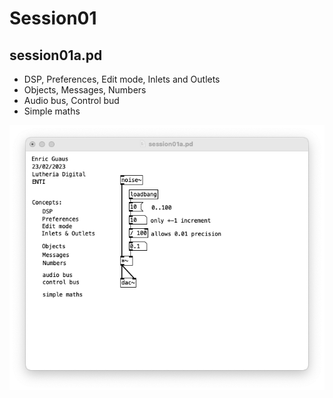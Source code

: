 # Session01

## session01a.pd 

* DSP, Preferences, Edit mode, Inlets and Outlets
* Objects, Messages, Numbers
* Audio bus, Control bud
* Simple maths

![session01a.png](./session01a.png)
